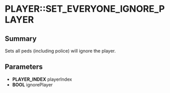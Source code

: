 # PLAYER::SET_EVERYONE_IGNORE_PLAYER

## Summary
Sets all peds (including police) will ignore the player.

## Parameters
* **PLAYER_INDEX** playerIndex
* **BOOL** ignorePlayer